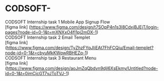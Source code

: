 # CODSOFT-
CODSOFT  Internship task 1 Mobile App Signup Flow
</br>
[figma link] (https://www.figma.com/design/t7SOpP4n1s3l8CdxjBJEjT/login-pages?node-id=0-1&t=mXNXxO4fl1pj2mDX-1)
</br>
CODSOFT  Internship task 2 Email Templet
</br>
[figma link] (https://www.figma.com/design/TyZhzFYqJIiEAt7FhFCQiu/Email-templet?node-id=0-1&t=cbyuMkKWqwRBHEZq-1)
</br>
CODSOFT  Internship task 3 Restaurant Menu
</br>
[figma link] (https://www.figma.com/design/aoJmZqQbdvn9djl6XsEkmy/Untitled?node-id=0-1&t=0imCjcGT7vJToTVJ-1)
